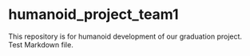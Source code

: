 # humanoid_project_team1
This repository is for humanoid development of our graduation project. <br>
Test Markdown file.
